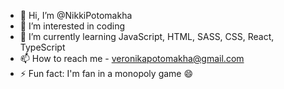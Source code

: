 - 👋 Hi, I’m @NikkiPotomakha
- 👀 I’m interested in coding
- 🌱 I’m currently learning JavaScript, HTML, SASS, CSS, React, TypeScript
- 📫 How to reach me - veronikapotomakha@gmail.com
- ⚡ Fun fact: I'm fan in a monopoly game 😄

<!---
NikkiPotomakha/NikkiPotomakha is a ✨ special ✨ repository because its `README.md` (this file) appears on your GitHub profile.
You can click the Preview link to take a look at your changes.
--->
